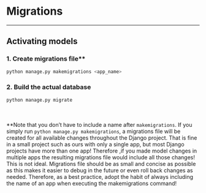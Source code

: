 # Migrations
---

## Activating models
### 1. Create migrations file**
```bash
python manage.py makemigrations <app_name>
```

### 2. Build the actual database 
```bash
python manage.py migrate
```

<br></br>
**Note that you don’t have to include a name after `makemigrations`. If you simply run `python
manage.py makemigrations`, a migrations file will be created for all available changes throughout
the Django project. That is fine in a small project such as ours with only a single app, but most
Django projects have more than one app! Therefore ,if you made model changes in multiple apps
the resulting migrations file would include all those changes! This is not ideal. Migrations file
should be as small and concise as possible as this makes it easier to debug in the future or even
roll back changes as needed. Therefore, as a best practice, adopt the habit of always including
the name of an app when executing the makemigrations command!